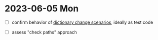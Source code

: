 # 2023-06-05 Mon

- [ ] confirm behavior of [dictionary change scenarios](./2023-06-02.md), ideally as test code
- [ ] assess "check paths" approach

